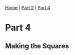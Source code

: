 [Home](../README.md) | [Part 2](../Part2/part2.md) | [Part 4](../Part4/part4.md)

# Part 4
## Making the Squares